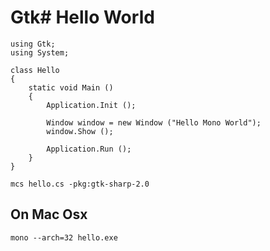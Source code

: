 # Gtk# Hello World

```
using Gtk;
using System;

class Hello
{
    static void Main ()
    {
        Application.Init ();

        Window window = new Window ("Hello Mono World");
        window.Show ();

        Application.Run ();
    }
}
```

```
mcs hello.cs -pkg:gtk-sharp-2.0
```


## On Mac Osx
```
mono --arch=32 hello.exe
```